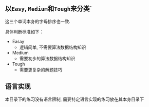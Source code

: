 ## 以`Easy`, `Medium`和`Tough`来分类`

这三个单词本身的字母排序也一致.

具体判断标准如下：

- Easay
  - 逻辑简单, 不需要算法数据结构知识
- Medium
  - 需要初步的算法数据结构知识
- Tough
  - 需要更复杂的解题技巧
 
## 语言实现

本目录下的练习没有语言限制, 需要特定语言实现的练习放在其本身目录下
